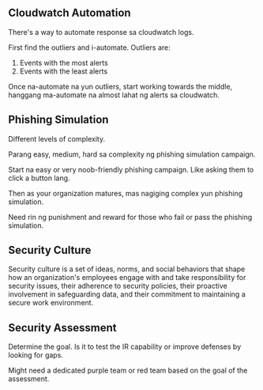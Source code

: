 ## Cloudwatch Automation
There's a way to automate response sa cloudwatch logs.

First find the outliers and i-automate. Outliers are:
1. Events with the most alerts
2. Events with the least alerts

Once na-automate na yun outliers, start working towards the middle, hanggang ma-automate na almost lahat ng alerts sa cloudwatch.
## Phishing Simulation
Different levels of complexity.

Parang easy, medium, hard sa complexity ng phishing simulation campaign.

Start na easy or very noob-friendly phishing campaign. Like asking them to click a button lang.

Then as your organization matures, mas nagiging complex yun phishing simulation.

Need rin ng punishment and reward for those who fail or pass the phishing simulation.
## Security Culture
Security culture is a set of ideas, norms, and social behaviors that shape how an organization's employees engage with and take responsibility for security issues, their adherence to security policies, their proactive involvement in safeguarding data, and their commitment to maintaining a secure work environment.
## Security Assessment
Determine the goal. Is it to test the IR capability or improve defenses by looking for gaps.

Might need a dedicated purple team or red team based on the goal of the assessment.